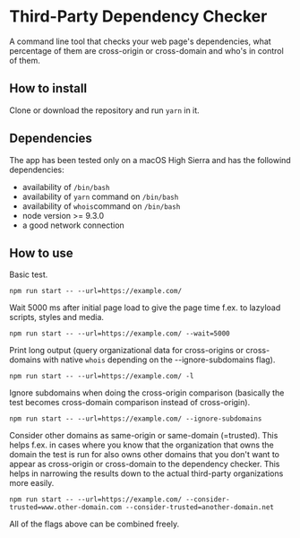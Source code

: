 # Third-Party Dependency Checker
A command line tool that checks your web page's dependencies, what percentage of them are cross-origin or cross-domain and who's in control of them.

## How to install
Clone or download the repository and run `yarn` in it.

## Dependencies
The app has been tested only on a macOS High Sierra and has the followind dependencies:
- availability of `/bin/bash`
- availability of `yarn` command on `/bin/bash`
- availability of `whois`command on `/bin/bash` 
- node version >= 9.3.0
- a good network connection

## How to use
Basic test.
```
npm run start -- --url=https://example.com/
```

Wait 5000 ms after initial page load to give the page time f.ex. to lazyload scripts, styles and media.
```
npm run start -- --url=https://example.com/ --wait=5000
```

Print long output (query organizational data for cross-origins or cross-domains with native `whois` depending on the --ignore-subdomains flag).
```
npm run start -- --url=https://example.com/ -l
```

Ignore subdomains when doing the cross-origin comparison (basically the test becomes cross-domain comparison instead of cross-origin).
```
npm run start -- --url=https://example.com/ --ignore-subdomains
```

Consider other domains as same-origin or same-domain (=trusted). This helps f.ex. in cases where you know that the organization that owns the domain the test is run for also owns other domains that you don't want to appear as cross-origin or cross-domain to the dependency checker. This helps in narrowing the results down to the actual third-party organizations more easily.
```
npm run start -- --url=https://example.com/ --consider-trusted=www.other-domain.com --consider-trusted=another-domain.net
```

All of the flags above can be combined freely.